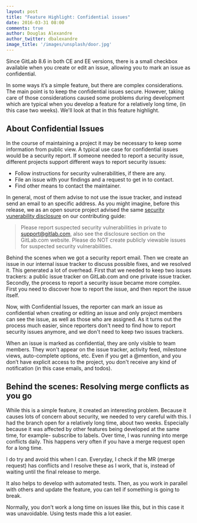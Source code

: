 ```yaml
---
layout: post
title: "Feature Highlight: Confidential issues"
date: 2016-03-31 08:00
comments: true
author: Douglas Alexandre
author_twitter: dbalexandre
image_title: '/images/unsplash/door.jpg'
---
```


Since GitLab 8.6 in both CE and EE versions, there is a small checkbox available
when you create or edit an issue, allowing you to mark an issue as confidential.

In some ways it’s a simple feature, but there are complex considerations.
The main point is to keep the confidential issues secure.
However, taking care of those considerations caused some problems during
development which are typical when you develop a feature for a relatively
long time, (in this case two weeks).
We'll look at that in this feature highlight.

<!-- more -->

## About Confidential Issues

In the course of maintaining a project it may be necessary to keep some
information from public view. A typical use case for confidential issues would
be a security report. If someone needed to report a security issue, different
projects support different ways to report security issues:

* Follow instructions for security vulnerabilities, if there are any.
* File an issue with your findings and a request to get in to contact.
* Find other means to contact the maintainer.

In general, most of them advise to not use the issue tracker, and instead send an email
to an specific address. As you might imagine, before this release, we as an open
source project advised the same [security vunerability
disclosure](https://gitlab.com/gitlab-org/gitlab-ce/blob/master/CONTRIBUTING.md#security-vulnerability-disclosure) on our contributing guide:

> Please report suspected security vulnerabilities in private to
support@gitlab.com, also see the disclosure section on the GitLab.com website.
Please do NOT create publicly viewable issues for suspected security
vulnerabilities.

Behind the scenes when we got a security report email. Then we create an issue in
our internal issue tracker to discuss possible fixes, and we resolved it.
This generated a lot of overhead. First that we needed to keep two issues trackers:
a public issue tracker on GitLab.com and one private issue tracker. Secondly,
the process to report a security issue became more complex. First you need to
discover how to report the issue, and then report the issue itself.

Now, with Confidential Issues, the reporter can mark an issue as confidential
when creating or editing an issue and only project members can see the issue,
as well as those who are assigned. As it turns out the process much easier, since
reporters don't need to find how to report security issues anymore, and we
don't need to keep two issues trackers.

When an issue is marked as confidential, they are only visible to team members.
They won't appear on the issue tracker, activity feed, milestone views,
auto-complete options, etc. Even if you get a @mention, and you don’t have
explicit access to the project, you don't receive any kind of notification (in
this case emails, and todos).

## Behind the scenes: Resolving merge conflicts as you go

While this is a simple feature, it created an interesting problem.
Because it causes lots of concern about security, we needed to very careful
with this. I had the branch open for a relatively long time, about two weeks.
Especially because it was affected by other features being developed at the
same time, for example- subscribe to labels. Over time, I was running into
merge conflicts daily. This happens very often if you have a merge request open
for a long time.

I do try and avoid this when I can. Everyday, I check if the MR (merge request)
has conflicts and I resolve these as I work, that is, instead of waiting until
the final release to merge.

It also helps to develop with automated tests.
Then, as you work in parallel with others and update the feature, you can
tell if something is going to break.

Normally, you don’t work a long time on issues like this, but in this case it
was unavoidable. Using tests made this a lot easier.
